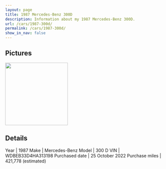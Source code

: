 ```yaml
---
layout: page
title: 1987 Mercedes-Benz 300D
description: Information about my 1987 Mercedes-Benz 300D.
url: /cars/1987-300d/
permalink: /cars/1987-300d/
show_in_nav: false
---
```


## Pictures

<image src="/assets/cars-1987-300d-1.png" height="200px" />

## Details

Year | 1987
Make | Mercedes-Benz
Model | 300 D
VIN | WDBEB33D4HA313198
Purchased date | 25 October 2022
Purchase miles | 421,778 (estimated)
